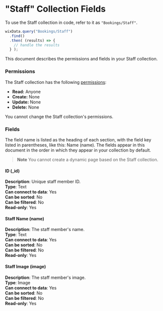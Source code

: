 

# "Staff" Collection Fields







To use the Staff collection in code, refer to it as `"Bookings/Staff"`.

```javascript
wixData.query("Bookings/Staff")
  .find()
  .then( (results) => {
    // handle the results
  } );
```

This document describes the permissions and fields in your Staff collection.

### Permissions 

The Staff collection has the following [permissions](https://support.wix.com/en/article/about-collection-permissions):

-   **Read:** Anyone 
-   **Create:** None
-   **Update:** None
-   **Delete:** None

You cannot change the Staff collection's permissions. 

### Fields 

The field name is listed as the heading of each section, with the field key listed in parentheses, like this: Name (name). The fields appear in this document in the order in which they appear in your collection by default.

> **Note**
> You cannot create a dynamic page based on the Staff collection.

#### ID (\_id) 

**Description**: Unique staff member ID.  
**Type**: Text  
**Can connect to data**: Yes  
**Can be sorted**: No  
**Can be filtered**: No  
**Read-only**: Yes

#### Staff Name (name) 

**Description**: The staff member's name.  
**Type**: Text  
**Can connect to data**: Yes  
**Can be sorted**: No  
**Can be filtered**: No  
**Read-only**: Yes

#### Staff Image (image) 

**Description**: The staff member's image.  
**Type**: Image  
**Can connect to data**: Yes  
**Can be sorted**: No  
**Can be filtered**: No  
**Read-only**: Yes